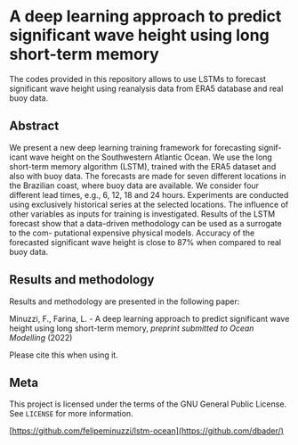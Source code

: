 # A deep learning approach to predict significant wave height using long short-term memory

The codes provided in this repository allows to use LSTMs to forecast significant wave height using reanalysis data from ERA5 database and real buoy data. 

## Abstract

We present a new deep learning training framework for forecasting signif- icant wave height on the Southwestern Atlantic Ocean. We use the long short-term memory algorithm (LSTM), trained with the ERA5 dataset and also with buoy data. The forecasts are made for seven different locations in the Brazilian coast, where buoy data are available. We consider four different lead times, e.g., 6, 12, 18 and 24 hours. Experiments are conducted using exclusively historical series at the selected locations. The influence of other variables as inputs for training is investigated. Results of the LSTM forecast show that a data-driven methodology can be used as a surrogate to the com- putational expensive physical models. Accuracy of the forecasted significant wave height is close to 87% when compared to real buoy data.

## Results and methodology 

Results and methodology are presented in the following paper:

Minuzzi, F., Farina, L. - A deep learning approach to predict significant wave height using long short-term memory, 
*preprint submitted to Ocean Modelling* (2022)

Please cite this when using it.



## Meta

This project is licensed under the terms of the GNU General Public License. 
See ``LICENSE`` for more information.

[https://github.com/felipeminuzzi/lstm-ocean](https://github.com/dbader/)